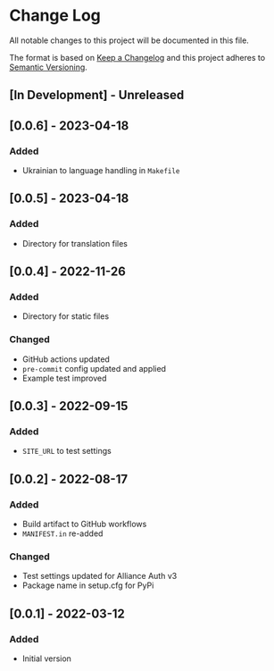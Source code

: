# Change Log

All notable changes to this project will be documented in this file.

The format is based on [Keep a Changelog](http://keepachangelog.com/)
and this project adheres to [Semantic Versioning](http://semver.org/).


## [In Development] - Unreleased


## [0.0.6] - 2023-04-18

### Added

- Ukrainian to language handling in `Makefile`


## [0.0.5] - 2023-04-18

### Added

- Directory for translation files


## [0.0.4] - 2022-11-26

### Added

- Directory for static files

### Changed

- GitHub actions updated
- `pre-commit` config updated and applied
- Example test improved


## [0.0.3] - 2022-09-15

### Added

- `SITE_URL` to test settings


## [0.0.2] - 2022-08-17

### Added

- Build artifact to GitHub workflows
- `MANIFEST.in` re-added

### Changed

- Test settings updated for Alliance Auth v3
- Package name in setup.cfg for PyPi


## [0.0.1] - 2022-03-12

### Added

- Initial version
